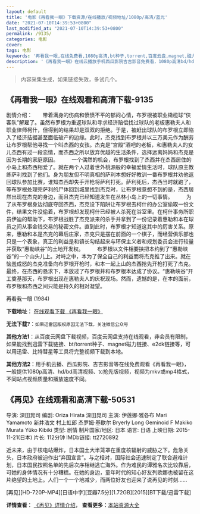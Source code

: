 ```yaml
---
layout: default
title: '电影《再看我一眼》下载资源/在线播放/视频地址/1080p/高清/蓝光'
date: "2021-07-10T14:39:53+0800"
last_modified_at: "2021-07-10T14:39:53+0800"
permalink: /9135/
categories: 电影
cover:
tags: 电影
keywords: '再看我一眼,在线免费看,1080p高清,bt种子,torrent,百度云盘,magnet,磁力链,迅雷下载资源'
description: '《再看我一眼》在线云播放手机西瓜影院吉吉影音免费看，1080p高清bd/hd未删减完整版和tc抢先枪版，mkv/mp4格式，附带bt/torrent种子、magnet/磁力链、百度云盘、网盘资源迅雷下载链接'
---
```


>内容采集生成，如果链接失效，多试几个。


## 《再看我一眼》在线观看和高清下载-9135

剧情介绍：　　带着满身的伤病和愤愤不平的郁闷心情，布罗根被职业橄榄球“侠客队”解雇了。虽然布罗根为重返球队和寻求经济赔偿找过球队的老板惠勒夫人和职业律师柯什，但得到的结果却是双双的拒绝。于是，被赶出球队的布罗根立即陷入了经济拮据甚至面临破产的边缘。此时，杰克找到布罗根并以三万美元作为酬劳让布罗根帮他寻找一个叫杰西的女孩。杰克是“宫殿”酒吧的老板，和惠勒夫人的女儿杰西有过一段恋情，而杰西之所以放弃优越的生活条件，选择远离妈妈和杰克是因为长期的家庭原因。  　　一个偶然的机会，布罗根找到了杰西并在杰西居住的小岛上和杰西相爱了。就在两个人过着世外桃源般的幸福爱情生活时，球队原主教练萨利找到了他们。身为朋友但不明真相的萨利本想好好教训一番布罗根并劝他返回球队参加比赛，谁知杰西却失手开枪将萨利打死。萨利死后，杰西当时就跑了，等布罗根处理完萨利的尸体回到城里找到杰克时，让布罗根意想不到的是，杰西居然出现在杰克的身边，而且杰克已经知道发生在丛林小岛上的一切事情。  　　为了从布罗根身边彻底夺回杰西，杰克设下陷阱让布罗根去柯什的办公室偷取一份文件，结果文件没偷着，布罗根却发现柯什已经被人杀死在浴室里。在柯什事务所职员伊迪的帮助下，布罗根战胜了杰克派来的杀手并拿到了一份记录着惠勒和本在球员之间从事金钱交易的秘密文件。直到此时，布罗根才知道这其中的厉害关系。原来，惠勒和本是杰克的幕后庄家，杰克只是摆在前面的一个棋子，而经营俱乐部也只是一个表象，真正的利益是和镇长勾结起来与环保主义者和规划委员会进行较量并获取“惠勒峡谷”的土地开发权。  　　布罗根以文件相要挟把本约到了“惠勒峡谷”的一个山头儿上。对峙之中，本为了保全自己的利益而将杰克推了出来。就在恼羞成怒的杰克准备向布罗根开枪时，和本一起上山的杰西抢先开枪打死了杰克。最终，在杰西的恳求下，本放过了布罗根并和布罗根本达成了协议。“惠勒峡谷”开工奠基那天，布罗根出现在惠勒夫人的庆祝现场。然而，遗憾的是，在本的面前，布罗根和杰西之间只能是持久的相对凝望。


再看我一眼 (1984)

**下载地址**： [在线观看下载 《再看我一眼》](https://www.btbtdy.me/btdy/dy9891.html) 


**无法下载?**：`如果迅雷因版权原因无法下载，关注微信公众号 `

**其他方法1**：从百度云网盘下载视频，百度云网盘支持在线观看，非会员有限制，如果能找到迅雷下载链接、bt/torrent种子、magnet磁力链接、e2dk链接等，可以用迅雷、比特彗星等工具将完整视频下载到本地。

**其他方法2**：用手机云播、西瓜影院、吉吉影音等在线免费观看《再看我一眼》，一般提供1080p高清、hd/bd高清视频、tc抢先版视频，视频为mkv或mp4格式，不同站点视频质量和播放速度不同。


## 《再见》在线观看和高清下载-50531

导演: 深田晃司 编剧: Oriza Hirata 深田晃司 主演: 伊莲娜·雅各布 Mari Yamamoto 新井浩文 村上虹郎 杰罗姆·基歇尔 Bryerly Long Geminoid F Makiko Murata Yûko Kibiki 类型: 剧情 制片国家/地区: 日本 语言: 日语 上映日期: 2015-11-21(日本) 片长: 112分钟 IMDb链接: tt2720892

近未来，由于核电站爆炸，日本国土大半笼罩在重度核辐射的威胁之下。危急关头，日本政府被迫作出“弃国宣言”。与之相对，国际社会迅速制定了联合避难计划，日本国民按照名单的先后次序相继逃亡海外。作为难民的谭雅名次比较靠后，可她的身体情况有十分糟糕。在她的身边，童年时代的知心好友列欧娜也被留在这片绝望的土地上。人们一个一个地减少，而两位好友也迎来了说再见的时刻……


[再见][HD-720P-MP4][日语中字][豆瓣7.5分][1.72GB][2015][BT下载/迅雷下载]

**详情查看**： [《再见》详情介绍](/movie/50531/)， **查看更多**：[本站资源大全](/movie/t/all/)

